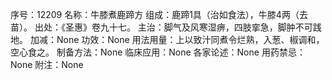 序号：12209
名称：牛膝煮鹿蹄方
组成：鹿蹄1具（治如食法），牛膝4两（去苗）。
出处：《圣惠》卷九十七。
主治：脚气及风寒湿痹，四肢挛急，脚肿不可践地。
加减：None
功效：None
用法用量：上以致汁同煮令烂熟，入葱、椒调和，空心食之。
制备方法：None
临床应用：None
各家论述：None
用药禁忌：None
附注：None
